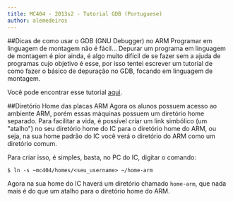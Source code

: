 ```yaml
---
title: MC404 - 2013s2 - Tutorial GDB (Portuguese)
author: alemedeiros
---
```


##Dicas de como usar o GDB (GNU Debugger) no ARM
Programar em linguagem de montagem não é fácil... Depurar um programa em
linguagem de montagem é pior ainda, é algo muito difícil de se fazer sem a ajuda
de programas cujo objetivo é esse, por isso tentei escrever um tutorial de como
fazer o básico de depuração no GDB, focando em linguagem de montagem.

Você pode encontrar esse tutorial [aqui](/files/gdb-quickstart.pdf).

##Diretório Home das placas ARM
Agora os alunos possuem acesso ao ambiente ARM, porém essas máquinas possuem um
diretório home separado. Para facilitar a vida, é possível criar um link
simbólico (um "atalho") no seu diretório home do IC para o diretório home do
ARM, ou seja, na sua home padrão do IC você verá o diretório do ARM como um
diretório comum.

Para criar isso, é simples, basta, no PC do IC, digitar o comando:

    $ ln -s ~mc404/homes/<seu_username> ~/home-arm

Agora na sua home do IC haverá um diretório chamado `home-arm`, que nada mais é
do que um atalho para o diretório home do ARM.
